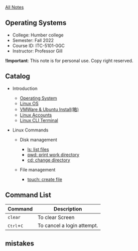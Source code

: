 [All Notes](/index.md)

## Operating Systems

- College: Humber college
- Semester: Fall 2022
- Course ID: ITC-5101-0GC
- Instructor: Professor Gill

**!Important**: This note is for personal use. Copy right reserved.

## Catalog

- Introduction
    - [Operating System](/ITC-5101_Operating_Systems/introduction/OS.md)
    - [Linux OS](/ITC-5101_Operating_Systems/introduction/linux.md)
    - [VMWare & Ubuntu Install(略)](/ITC-5101_Operating_Systems/introduction/VM_install.md)
    - [Linux Accounts](/ITC-5101_Operating_Systems/introduction/linux_account.md)
    - [Linux CLI Terminal](/ITC-5101_Operating_Systems/introduction/linux_cli.md)

- Linux Commands
    - Disk management
        - [ls: list files](/linux_command/disk_management/ls.md)
        - [pwd: print work directory](/linux_command/disk_management/pwd.md)
        - [cd: change directory](/linux_command/disk_management/cd.md)

    - File management
        - [touch: create file](/linux_command/)

## Command List

|Command|Description|
|--|--|
|`clear`|To clear Screen|
|<kbd>Ctrl</kbd>+<kbd>C</kbd>|To cancel a login attempt.|

## mistakes


